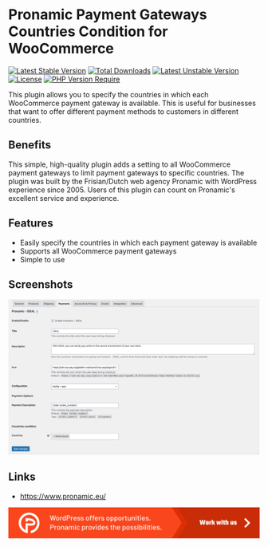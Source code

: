 # Pronamic Payment Gateways Countries Condition for WooCommerce

[![Latest Stable Version](http://poser.pugx.org/pronamic/pronamic-payment-gateways-countries-condition-for-woocommerce/v)](https://packagist.org/packages/pronamic/pronamic-payment-gateways-countries-condition-for-woocommerce)
[![Total Downloads](http://poser.pugx.org/pronamic/pronamic-payment-gateways-countries-condition-for-woocommerce/downloads)](https://packagist.org/packages/pronamic/pronamic-payment-gateways-countries-condition-for-woocommerce)
[![Latest Unstable Version](http://poser.pugx.org/pronamic/pronamic-payment-gateways-countries-condition-for-woocommerce/v/unstable)](https://packagist.org/packages/pronamic/pronamic-payment-gateways-countries-condition-for-woocommerce)
[![License](http://poser.pugx.org/pronamic/pronamic-payment-gateways-countries-condition-for-woocommerce/license)](https://packagist.org/packages/pronamic/pronamic-payment-gateways-countries-condition-for-woocommerce)
[![PHP Version Require](http://poser.pugx.org/pronamic/pronamic-payment-gateways-countries-condition-for-woocommerce/require/php)](https://packagist.org/packages/pronamic/pronamic-payment-gateways-countries-condition-for-woocommerce)

This plugin allows you to specify the countries in which each WooCommerce payment gateway is available. This is useful for businesses that want to offer different payment methods to customers in different countries.

## Benefits

This simple, high-quality plugin adds a setting to all WooCommerce payment gateways to limit payment gateways to specific countries.
The plugin was built by the Frisian/Dutch web agency Pronamic with WordPress experience since 2005.
Users of this plugin can count on Pronamic's excellent service and experience.

## Features

- Easily specify the countries in which each payment gateway is available
- Supports all WooCommerce payment gateways
- Simple to use

## Screenshots

![Screenshot of the Pronamic Pay WooCommerce iDEAL payment gateway settings page in the WordPress admin dashboard.](assets/screenshot-1.png)

## Links

- https://www.pronamic.eu/

[![Pronamic - Work with us](https://github.com/pronamic/brand-resources/blob/main/banners/pronamic-work-with-us-leaderboard-728x90%404x.png)](https://www.pronamic.eu/contact/)
